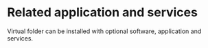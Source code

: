 # Related application and services

Virtual folder can be installed with optional software, application and services.

